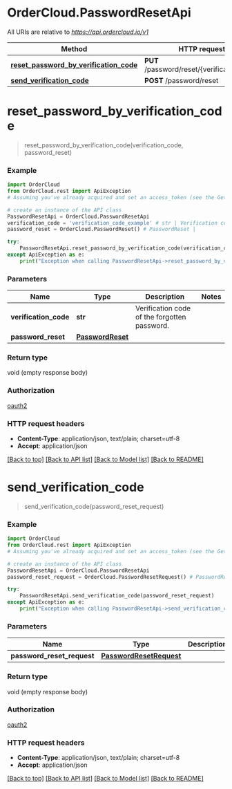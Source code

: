 # OrderCloud.PasswordResetApi

All URIs are relative to *https://api.ordercloud.io/v1*

Method | HTTP request | Description
------------- | ------------- | -------------
[**reset_password_by_verification_code**](PasswordResetApi.md#reset_password_by_verification_code) | **PUT** /password/reset/{verificationCode} | 
[**send_verification_code**](PasswordResetApi.md#send_verification_code) | **POST** /password/reset | 


# **reset_password_by_verification_code**
> reset_password_by_verification_code(verification_code, password_reset)



### Example 
```python
import OrderCloud
from OrderCloud.rest import ApiException
# Assuming you've already acquired and set an access_token (see the Getting Started guide)

# create an instance of the API class
PasswordResetApi = OrderCloud.PasswordResetApi
verification_code = 'verification_code_example' # str | Verification code of the forgotten password.
password_reset = OrderCloud.PasswordReset() # PasswordReset | 

try: 
    PasswordResetApi.reset_password_by_verification_code(verification_code, password_reset)
except ApiException as e:
    print("Exception when calling PasswordResetApi->reset_password_by_verification_code: %s\n" % e)
```

### Parameters

Name | Type | Description  | Notes
------------- | ------------- | ------------- | -------------
 **verification_code** | **str**| Verification code of the forgotten password. | 
 **password_reset** | [**PasswordReset**](PasswordReset.md)|  | 

### Return type

void (empty response body)

### Authorization

[oauth2](../README.md#oauth2)

### HTTP request headers

 - **Content-Type**: application/json, text/plain; charset=utf-8
 - **Accept**: application/json

[[Back to top]](#) [[Back to API list]](../README.md#documentation-for-api-endpoints) [[Back to Model list]](../README.md#documentation-for-models) [[Back to README]](../README.md)

# **send_verification_code**
> send_verification_code(password_reset_request)



### Example 
```python
import OrderCloud
from OrderCloud.rest import ApiException
# Assuming you've already acquired and set an access_token (see the Getting Started guide)

# create an instance of the API class
PasswordResetApi = OrderCloud.PasswordResetApi
password_reset_request = OrderCloud.PasswordResetRequest() # PasswordResetRequest | 

try: 
    PasswordResetApi.send_verification_code(password_reset_request)
except ApiException as e:
    print("Exception when calling PasswordResetApi->send_verification_code: %s\n" % e)
```

### Parameters

Name | Type | Description  | Notes
------------- | ------------- | ------------- | -------------
 **password_reset_request** | [**PasswordResetRequest**](PasswordResetRequest.md)|  | 

### Return type

void (empty response body)

### Authorization

[oauth2](../README.md#oauth2)

### HTTP request headers

 - **Content-Type**: application/json, text/plain; charset=utf-8
 - **Accept**: application/json

[[Back to top]](#) [[Back to API list]](../README.md#documentation-for-api-endpoints) [[Back to Model list]](../README.md#documentation-for-models) [[Back to README]](../README.md)

